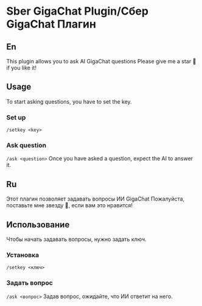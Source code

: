 # Sber GigaChat Plugin/Сбер GigaChat Плагин
## En
This plugin allows you to ask AI GigaChat questions 
Please give me a star 🌟 if you like it!

## Usage
To start asking questions, you have to set the key.
### Set up
```/setkey <key>```
### Ask question
```/ask <question>```
Once you have asked a question, expect the AI to answer it.

## Ru
Этот плагин позволяет задавать вопросы ИИ GigaChat
Пожалуйста, поставьте мне звезду 🌟, если вам это нравится!

## Использование
Чтобы начать задавать вопросы, нужно задать ключ.
### Установка
```/setkey <ключ>```
### Задать вопрос
```/ask <вопрос>```
Задав вопрос, ожидайте, что ИИ ответит на него.
